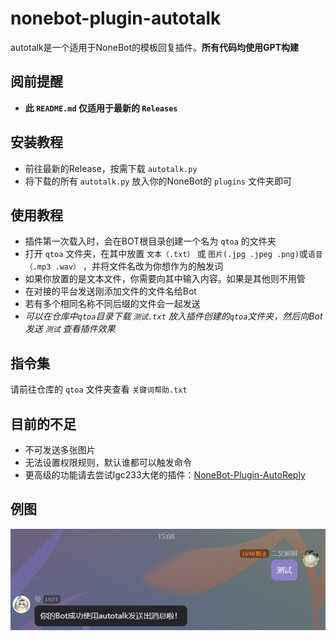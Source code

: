 # nonebot-plugin-autotalk
autotalk是一个适用于NoneBot的模板回复插件。**所有代码均使用GPT构建**

## 阅前提醒
 - **此 `README.md` 仅适用于最新的 `Releases`**


## 安装教程
 - 前往最新的Release，按需下载 `autotalk.py`
 - 将下载的所有 `autotalk.py` 放入你的NoneBot的 `plugins` 文件夹即可
   
## 使用教程
 - 插件第一次载入时，会在BOT根目录创建一个名为 `qtoa` 的文件夹
 - 打开 `qtoa` 文件夹，在其中放置 `文本（.txt）` 或 `图片(.jpg .jpeg .png)`或`语音（.mp3 .wav）` ，并将文件名改为你想作为的触发词
 - 如果你放置的是文本文件，你需要向其中输入内容。如果是其他则不用管
 - 在对接的平台发送刚添加文件的文件名给Bot
 - 若有多个相同名称不同后缀的文件会一起发送
 - *可以在仓库中`qtoa`目录下载 `测试.txt` 放入插件创建的`qtoa`文件夹，然后向Bot发送 `测试` 查看插件效果*

## 指令集
请前往仓库的 `qtoa` 文件夹查看 `关键词帮助.txt`

## 目前的不足
 - 不可发送多张图片
 - 无法设置权限规则，默认谁都可以触发命令
 - 更高级的功能请去尝试lgc233大佬的插件：[NoneBot-Plugin-AutoReply](https://github.com/lgc-NB2Dev/nonebot-plugin-autoreply)

## 例图
![例图](eg.png)
